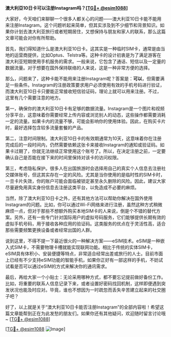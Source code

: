 **澳大利亞10日卡可以注册Instagram吗？[[TG💪+ @esim1088](https://t.me/s/esim1088)]**

大家好，今天咱们来聊聊一个很多人都关心的问题——澳大利亚10日卡能不能用来注册Instagram。这个问题听起来简单，但其实涉及到不少细节和背景知识。如果你计划去澳大利亚旅行或者短期居住，又想保持与朋友和家人的联系，那么这篇文章可能会对你有所帮助。

首先，我们得知道什么是澳大利亚10日卡。这其实是一种临时SIM卡，通常是由当地的运营商提供，比如Optus、Telstra等。这种卡的设计初衷是为了满足游客在澳大利亚短期使用手机服务的需求。一般来说，它包含了通话、短信以及一定量的数据流量。对于想要在国外保持联络的人来说，这是一种非常方便的选择。

那么，问题来了，这种卡能不能用来注册Instagram呢？答案是：**可以**，但需要满足一些条件。Instagram的注册政策要求用户必须使用有效的手机号码进行验证，而澳大利亚10日卡只要能正常接收短信验证码，理论上就可以用来注册。不过，这里有几个需要注意的地方。

第一，确保你的澳大利亚10日卡有足够的数据流量。Instagram是一个图片和视频分享平台，这意味着你需要经常上传内容或浏览别人的动态，这些操作都需要消耗一定的流量。如果卡内的流量不够，可能会影响你的使用体验。因此，在购买卡片时，最好选择包含较多流量套餐的产品。

第二，注意时间限制。澳大利亚10日卡的有效期通常为10天，这意味着你在注册完成后的一段时间内，仍然需要依赖这张卡来接收Instagram的通知或验证码。如果卡过期了，你就无法继续正常使用这个账号了。所以，在决定注册之前，一定要确认自己是否能在接下来的时间里保持对该卡的访问权限。

第三，考虑隐私保护。很多人在出国旅游时会选择用自己的真实个人信息去注册社交媒体账号，但这其实存在一定的风险。尤其是当你使用的是临时性的SIM卡时，一旦卡片失效，你的账户可能会面临被锁定甚至永久删除的风险。因此，建议大家尽量避免用真实身份信息去注册这类平台，以免造成不必要的麻烦。

当然，除了澳大利亚10日卡之外，还有其他方法可以帮助你解决在国外使用Instagram的问题。比如，你可以通过Wi-Fi网络来进行注册，虽然这种方式稍微麻烦一点，但对于那些不想额外购买本地SIM卡的人来说，倒是个不错的替代方案。另外，还有一些专门针对国际用户的虚拟号码服务，它们能够提供长期有效的虚拟手机号码，用于接收各种应用的验证码。这类服务的优点在于灵活性高，适合那些需要频繁更换设备或者经常出国的人群。

说到这里，不得不提一下最近很火的一种解决方案——eSIM技术。eSIM是一种嵌入式SIM卡，不需要物理卡槽就能实现联网功能。相比于传统的实体SIM卡，eSIM具有体积小、安装便捷等特点，非常适合经常出差或旅行的人士。目前市面上已经有不少支持eSIM功能的智能手机，如果你正好有一部这样的手机，不妨试试看是否可以通过eSIM的方式来解决你的通讯需求。

最后，再给大家一个小贴士：无论采用哪种方式，都不要忘记提前做好备份工作。比如，将重要的联系人信息记录下来，或者设置好密码找回机制，这样即便遇到突发状况也能及时应对。毕竟，谁也不想因为一时疏忽而丢失辛苦建立起来的社交圈子吧？

好了，以上就是关于“澳大利亚10日卡能否注册Instagram”的全部内容啦！希望这篇文章能帮到正在为此发愁的朋友们。如果你还有其他疑问，欢迎随时留言讨论哦~ [[TG💪+ @esim1088](https://t.me/s/esim1088)] 

[[TG💪+ @esim1088](https://t.me/s/esim1088) ![Image](https://i.postimg.cc/4NQfJmqS/Snipaste-2025-05-13-00-14-12.png)]